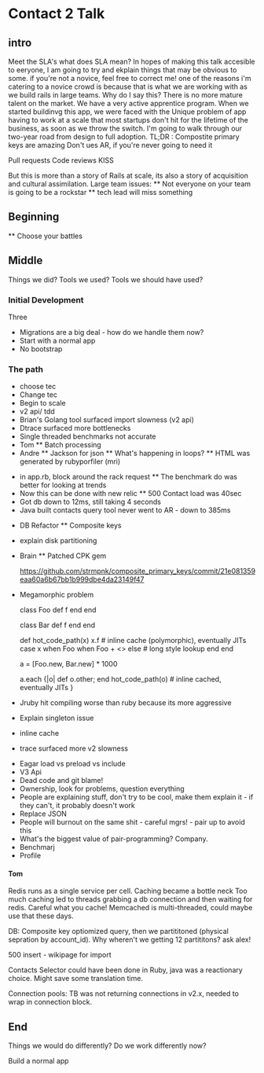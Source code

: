 # Contact 2 Talk
## intro
Meet the SLA's what does SLA mean?
In hopes of making this talk accesible to eeryone, I am going to try and ekplain things that may be obvious to some. if you're not a novice, feel free to correct me!
one of the reasons i'm catering to a novice crowd is because that is what we are working with as we build rails in large teams. Why do I say this? There is no more mature talent on the market. We have a very active apprentice program. When we started buildinvg this app, we were faced with the Unique problem of app having to work at a scale that most startups don't hit for the lifetime of the business, as soon as we throw the switch.
I'm going to walk through our two-year road from design to full adoption.
TL;DR :
Compostite primary keys are amazing
Don't ues AR, if you're never going to need it

Pull requests
Code reviews
KISS

But this is more than a story of Rails at scale, its also a story of acquisition and cultural assimilation.
Large team issues:
** Not everyone on your team is going to be a rockstar
** tech lead will miss something
## Beginning

** Choose your battles


## Middle
Things we did?
Tools we used?
Tools we should have used?

### Initial Development
Three
* Migrations are a big deal - how do we handle them now?
* Start with a normal app
* No bootstrap


### The path
* choose tec
* Change tec
* Begin to scale
* v2 api/ tdd
* Brian's Golang tool surfaced import slowness (v2 api)
* Dtrace surfaced more bottlenecks
* Single threaded benchmarks not accurate
* Tom
** Batch processing
* Andre
** Jackson for json
** What's happening in loops?
** HTML was generated by rubyporfiler (mri)
- in app.rb, block around the rack request
** The benchmark do was better for looking at trends
- Now this can be done with new relic
** 500 Contact load was 40sec
- Got db down to 12ms, still taking 4 seconds
- Java built contacts query tool never went to AR - down to 385ms
* DB Refactor
** Composite keys
- explain disk partitioning
* Brain
** Patched CPK gem

    https://github.com/strmpnk/composite_primary_keys/commit/21e081359eaa60a6b67bb1b999dbe4da23149f47

- Megamorphic problem

    class Foo
      def f
      end
    end

    class Bar
      def f
      end
    end

    def hot_code_path(x)
      x.f # inline cache (polymorphic), eventually JITs
      case x
      when Foo
      when Foo + <<unique class>>
      else
        # long style lookup
      end
    end

    a = [Foo.new, Bar.new] * 1000

    a.each {|o|
      def o.other; end
      hot_code_path(o) #  inline cached, eventually JITs
    }


- Jruby hit compiling worse than ruby because its more aggressive
- Explain singleton issue
- inline cache
- trace surfaced more v2 slowness
* Eagar load vs preload vs include
* V3 Api
* Dead code and git blame!
* Ownership, look for problems, question everything
* People are explaining stuff, don't try to be cool, make them explain it - if they can't, it probably doesn't work
* Replace JSON
* People will burnout on the same shit - careful mgrs! - pair up to avoid this
* What's the biggest value of pair-programming? Company.
* Benchmarj
* Profile

#### Tom
Redis runs as a single service per cell. Caching became a bottle neck
Too much caching led to threads grabbing a db connection and then waiting for redis.
Careful what you cache! Memcached is multi-threaded, could maybe use that these days.

DB: Composite key optiomized query, then we partititoned (physical sepration by account_id).
Why wheren't we getting 12 partititons? ask alex!

500 insert - wikipage for import

Contacts Selector could have been done in Ruby, java was a reactionary choice. Might save some translation time.

Connection pools: TB was not returning connections in v2.x, needed to wrap in connection block.
## End
Things we would do differently?
Do we work differently now?

Build a normal app
